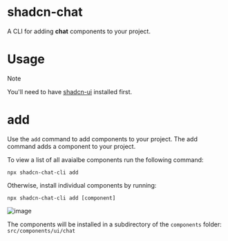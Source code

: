 # shadcn-chat

A CLI for adding **chat** components to your project.

# Usage

> [!NOTE] 
> You'll need to have [shadcn-ui](https://ui.shadcn.com/docs/installation) installed first.

# add

Use the `add` command to add components to your project.
The add command adds a component to your project.

To view a list of all avaialbe components run the following command:

```
npx shadcn-chat-cli add
```

Otherwise, install individual components by running:

```
npx shadcn-chat-cli add [component]
```

![image](https://github.com/user-attachments/assets/814d66b8-321a-4e0b-9431-050d73bae8c0)

The components will be installed in a subdirectory of the `components` folder: `src/components/ui/chat`

